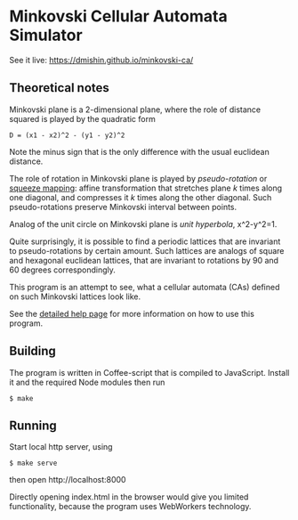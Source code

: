 Minkovski Cellular Automata Simulator
=====================================
See it live: https://dmishin.github.io/minkovski-ca/

Theoretical notes
-----------------

Minkovski plane is a 2-dimensional plane, where the role of distance squared is played by the quadratic form

    D = (x1 - x2)^2 - (y1 - y2)^2

Note the minus sign that is the only difference with the usual euclidean distance.

The role of rotation in Minkovski plane is played by *pseudo-rotation* or [squeeze mapping](https://en.wikipedia.org/wiki/Squeeze_mapping): affine transformation that stretches plane *k* times along one diagonal, and compresses it *k* times along the other diagonal. Such pseudo-rotations preserve Minkovski interval between points.

Analog of the unit circle on Minkovski plane is *unit hyperbola*, x^2-y^2=1.

Quite surprisingly, it is possible to find a periodic lattices that are invariant to pseudo-rotations by certain amount. Such lattices are analogs of square and hexagonal euclidean lattices, that are invariant to rotations by 90 and 60 degrees correspondingly.

This program is an attempt to see, what a cellular automata (CAs) defined on such Minkovski lattices look like.

See the [detailed help page](https://dmishin.github.io/minkovski-ca/help.html) for more information on how to use this program.


Building
--------

The program is written in Coffee-script that is compiled to JavaScript. Install it and the required Node modules then run

    $ make



Running
-------

Start local http server, using

    $ make serve

then open http://localhost:8000

Directly opening index.html in the browser would give you limited functionality, because the program uses WebWorkers technology.
